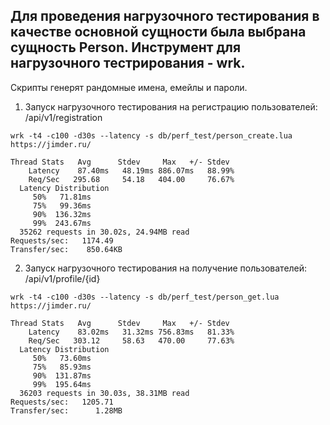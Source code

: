 ## Для проведения нагрузочного тестирования в качестве основной сущности была выбрана сущность Person. Инструмент для нагрузочного тестрирования - wrk.

Скрипты генерят рандомные имена, емейлы и пароли.

1. Запуск нагрузочного тестирования на регистрацию пользователей: /api/v1/registration

```
wrk -t4 -c100 -d30s --latency -s db/perf_test/person_create.lua https://jimder.ru/
```

```
Thread Stats   Avg      Stdev     Max   +/- Stdev
    Latency    87.40ms   48.19ms 886.07ms   88.99%
    Req/Sec   295.68     54.18   404.00     76.67%
  Latency Distribution
     50%   71.81ms
     75%   99.36ms
     90%  136.32ms
     99%  243.67ms
  35262 requests in 30.02s, 24.94MB read
Requests/sec:   1174.49
Transfer/sec:    850.64KB
```

2.  Запуск нагрузочного тестирования на получение пользователей: /api/v1/profile/{id} 

```
wrk -t4 -c100 -d30s --latency -s db/perf_test/person_get.lua https://jimder.ru/
```

```
Thread Stats   Avg      Stdev     Max   +/- Stdev
    Latency    83.02ms   31.32ms 756.83ms   81.33%
    Req/Sec   303.12     58.63   470.00     77.63%
  Latency Distribution
     50%   73.60ms
     75%   85.93ms
     90%  131.87ms
     99%  195.64ms
  36203 requests in 30.03s, 38.31MB read
Requests/sec:   1205.71
Transfer/sec:      1.28MB
```
